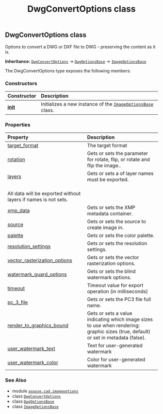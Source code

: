 ﻿---
title: DwgConvertOptions class
second_title: Aspose.CAD for Python via .NET API References
description: 
type: docs
weight: 80
url: /python-net/aspose.cad.imageoptions/dwgconvertoptions/
is_root: false
---

## DwgConvertOptions class

Options to convert a DWG or DXF file to DWG - preserving the content as it is.



**Inheritance:** [`DwgConvertOptions`](/cad/python-net/aspose.cad.imageoptions/dwgconvertoptions) → 
[`DwgOptionsBase`](/cad/python-net/aspose.cad.imageoptions/dwgoptionsbase) → 
[`ImageOptionsBase`](/cad/python-net/aspose.cad.imageoptions/imageoptionsbase)



The DwgConvertOptions type exposes the following members:

### Constructors
| Constructor | Description |
| :- | :- |
| [__init__](/cad/python-net/aspose.cad.imageoptions/dwgconvertoptions/__init__/#) | Initializes a new instance of the [`ImageOptionsBase`](/cad/python-net/aspose.cad.imageoptions/imageoptionsbase) class. |


### Properties
| Property | Description |
| :- | :- |
| [target_format](/cad/python-net/aspose.cad.imageoptions/dwgconvertoptions/target_format) | The target format |
| [rotation](/cad/python-net/aspose.cad.imageoptions/dwgconvertoptions/rotation) | Gets or sets the parameter for rotate, flip, or rotate and flip the image.. |
| [layers](/cad/python-net/aspose.cad.imageoptions/dwgconvertoptions/layers) | Gets or sets a of layer names must be exported.<br/>All data will be exported without layers if names is not sets. |
| [xmp_data](/cad/python-net/aspose.cad.imageoptions/dwgconvertoptions/xmp_data) | Gets or sets the XMP metadata container. |
| [source](/cad/python-net/aspose.cad.imageoptions/dwgconvertoptions/source) | Gets or sets the source to create image in. |
| [palette](/cad/python-net/aspose.cad.imageoptions/dwgconvertoptions/palette) | Gets or sets the color palette. |
| [resolution_settings](/cad/python-net/aspose.cad.imageoptions/dwgconvertoptions/resolution_settings) | Gets or sets the resolution settings. |
| [vector_rasterization_options](/cad/python-net/aspose.cad.imageoptions/dwgconvertoptions/vector_rasterization_options) | Gets or sets the vector rasterization options. |
| [watermark_guard_options](/cad/python-net/aspose.cad.imageoptions/dwgconvertoptions/watermark_guard_options) | Gets or sets the blind watermark options. |
| [timeout](/cad/python-net/aspose.cad.imageoptions/dwgconvertoptions/timeout) | Timeout value for export operation (in milliseconds) |
| [pc_3_file](/cad/python-net/aspose.cad.imageoptions/dwgconvertoptions/pc_3_file) | Gets or sets the PC3 file full name. |
| [render_to_graphics_bound](/cad/python-net/aspose.cad.imageoptions/dwgconvertoptions/render_to_graphics_bound) | Gets or sets a value indicating which image sizes to use when rendering: graphic sizes (true, default) or set in metadata (false). |
| [user_watermark_text](/cad/python-net/aspose.cad.imageoptions/dwgconvertoptions/user_watermark_text) | Text for user-generated watermark |
| [user_watermark_color](/cad/python-net/aspose.cad.imageoptions/dwgconvertoptions/user_watermark_color) | Color for user-generated watermark |



### See Also
* module [`aspose.cad.imageoptions`](..)
* class [`DwgConvertOptions`](/cad/python-net/aspose.cad.imageoptions/dwgconvertoptions)
* class [`DwgOptionsBase`](/cad/python-net/aspose.cad.imageoptions/dwgoptionsbase)
* class [`ImageOptionsBase`](/cad/python-net/aspose.cad.imageoptions/imageoptionsbase)
